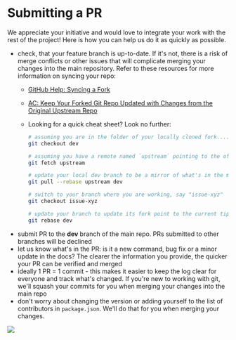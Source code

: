 # Submitting a PR

We appreciate your initiative and would love to integrate your work with the rest of the project! Here is how you can help us do it as quickly as possible.

- check, that your feature branch is up-to-date. If it's not, there is a risk of merge conflicts or other issues that will complicate merging your changes into the main repository. Refer to these resources for more information on syncing your repo:
  - [GitHub Help: Syncing a Fork](https://help.github.com/articles/syncing-a-fork/)
  - [AC: Keep Your Forked Git Repo Updated with Changes from the Original Upstream Repo](http://www.andrewconnell.com/blog/keep-your-forked-git-repo-updated-with-changes-from-the-original-upstream-repo)
  - Looking for a quick cheat sheet? Look no further:

    ```sh
    # assuming you are in the folder of your locally cloned fork....
    git checkout dev

    # assuming you have a remote named `upstream` pointing to the official **sp-dev-fx-controls-react** repo
    git fetch upstream

    # update your local dev branch to be a mirror of what's in the main repo
    git pull --rebase upstream dev

    # switch to your branch where you are working, say "issue-xyz"
    git checkout issue-xyz

    # update your branch to update its fork point to the current tip of dev & put your changes on top of it
    git rebase dev
    ```
- submit PR to the **dev** branch of the main repo. PRs submitted to other branches will be declined
- let us know what's in the PR: is it a new command, bug fix or a minor update in the docs? The clearer the information you provide, the quicker your PR can be verified and merged
- ideally 1 PR = 1 commit - this makes it easier to keep the log clear for everyone and track what's changed. If you're new to working with git, we'll squash your commits for you when merging your changes into the main repo
- don't worry about changing the version or adding yourself to the list of contributors in `package.json`. We'll do that for you when merging your changes.

<img src="https://pnptelemetry.azurewebsites.net/sp-dev-solutions/solutions/ColumnFormatter/guides/PRs" />